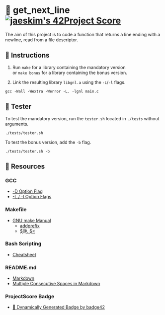 # :large_orange_diamond: get_next_line &ensp; [![jaeskim's 42Project Score](https://badge42.herokuapp.com/api/project/floogman/get_next_line)](https://github.com/JaeSeoKim/badge42)

The aim of this project is to code a function that returns a line ending with a newline, read from a file descriptor.

## :small_orange_diamond: Instructions

1. Run `make` for a library containing the mandatory version<br>
or `make bonus` for a library containing the bonus version.

2. Link the resulting library `libgnl.a` using the `-L`/`-l` flags.

```
gcc -Wall -Wextra -Werror -L. -lgnl main.c
```

## :small_orange_diamond: Tester

To test the mandatory version, run the `tester.sh` located in `./tests` without arguments.

```
./tests/tester.sh
```

To test the bonus version, add the `-b` flag.

```
./tests/tester.sh -b
```

## :small_orange_diamond: Resources
### GCC
- [-D Option Flag](https://www.rapidtables.com/code/linux/gcc/gcc-d.html)
- [-L / -l Option Flags](https://www.rapidtables.com/code/linux/gcc/gcc-l.html)
### Makefile
- [GNU make Manual](https://www.gnu.org/software/make/manual/make.html)
    - [addprefix](https://www.gnu.org/software/make/manual/make.html#File-Name-Functions)
    - [$@, $<](https://www.gnu.org/software/make/manual/html_node/Automatic-Variables.html#Automatic-Variables)
### Bash Scripting
- [Cheatsheet](https://devhints.io/bash)
### README.md
- [Markdown](https://docs.github.com/en/github/writing-on-github/getting-started-with-writing-and-formatting-on-github/basic-writing-and-formatting-syntax)
- [Multiple Consecutive Spaces in Markdown](https://steemit.com/markdown/@jamesanto/how-to-add-multiple-spaces-between-texts-in-markdown)
### ProjectScore Badge
- [🚀 Dynamically Generated Badge by badge42](https://github.com/JaeSeoKim/badge42)
